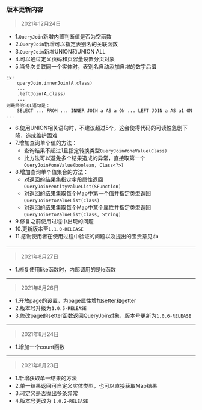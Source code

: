 ### 版本更新内容
>2021年12月24日
- 1.`QueryJoin`新增内置判断值是否为空函数
- 2.`QueryJoin`新增可以指定表别名的关联函数
- 3.`QueryJoin`新增UNION和UNION ALL
- 4.可以通过定义页码和页容量设置分页对象
- 5.当多次关联同一个实体时，表别名自动添加自增的数字后缀
~~~
Ex:
    queryJoin.innerJoin(A.class)
    ...
    .leftJoin(A.class)
    ...
则最终的SQL语句是：
    SELECT ... FROM ... INNER JOIN a AS a ON ... LEFT JOIN a AS a1 ON ...
~~~
- 6.使用UNION相关语句时，不建议超过5个，这会使得代码的可读性急剧下降，造成维护困难
- 7.增加查询单个值的方法：
  - 查询结果不超过1且指定转换类型`QueryJoin#oneValue(Class)`
  - 此方法可以避免多个结果造成的异常，直接取第一个`QueryJoin#oneValue(boolean, Class<?>)`
- 8.增加查询单个值集合的方法：
  - 对返回的结果集指定字段属性返回`QueryJoin#entityValueList(SFunction)`
  - 对返回的结果集取每个Map中第一个值并指定类型返回`QueryJoin#toValueList(Class)`
  - 对返回的结果集取每个Map中某个属性并指定类型返回`QueryJoin#toValueList(Class, String)`
- 9.修复之前使用过程中出现的问题
- 10.更新版本至`1.1.0-RELEASE`
- 11.感谢使用者在使用过程中验证的问题以及提出的宝贵意见👍
---
>2021年8月27日
- 1.修复使用like函数时，内部调用的是le函数
---
> 2021年8月26日
- 1.开放page的设置，为page属性增加setter和getter
- 2.版本号升级为`1.0.5-RELEASE`
- 3.修改page的setter函数返回QueryJoin对象，版本号更新为`1.0.6-RELEASE`
---
> 2021年8月24日
- 1.增加一个count函数
---
> 2021年8月23日
- 1.新增获取单一结果的方法
- 2.单一结果返回可自定义实体类型，也可以直接获取Map结果
- 3.可定义是否抛出多条异常
- 4.版本号更改为 `1.0.2-RELEASE`

